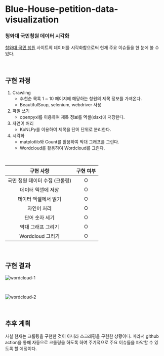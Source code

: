 # Blue-House-petition-data-visualization
### 청와대 국민청원 데이터 시각화

[청와대 국민 청원](https://www1.president.go.kr/petitions) 사이트의 데이터를 시각화함으로써 현재 주요 이슈들을 한 눈에 볼 수 있다.

<br>

## 구현 과정

1. Crawling 
   - 추천순 목록  1 ~ 10 페이지에 해당하는 청원의 제목 정보를 가져온다.
   - BeautifulSoup, selenium, webdriver 사용
2. 파일 쓰기
   - openpyxl를 이용하여 제목 정보를 엑셀(xlsx)에 저장한다.
3. 자연어 처리
   - KoNLPy를 이용하여 제목을 단어 단위로 분리한다.
4. 시각화
   - matplotlib와 Count를 활용하여 막대 그래프를 그린다.
   - Wordcloud를 활용하여 Wordcloud를 그린다.

<br>

|           구현 사항            | 구현 여부 |
| :----------------------------: | :-------: |
| 국민 청원 데이터 수집 (크롤링) |     O     |
|       데이터 엑셀에 저장       |     O     |
|      데이터 엑셀에서 읽기      |     O     |
|          자연어 처리           |     O     |
|         단어 숫자 세기         |     O     |
|       막대 그래프 그리기       |     O     |
|        Wordcloud 그리기        |     O     |

<br>

## 구현 결과

![wordcloud-1](https://github.com/jjangsungwon/Blue-House-petition-data-visualization/tree/master/img/wordcloud-cloud(white).png)

<br>

![wordcloud-2](https://github.com/jjangsungwon/Blue-House-petition-data-visualization/tree/master/img/wordcloud-default.png)

<br>



## 추후 계획

사실 현재는 크롤링을 구현한 것이 아니라 스크래핑을 구현한 상황이다.
따라서 github action을 통해 자동으로 크롤링을 하도록 하여 주기적으로 주요 이슈들을 파악할 수 있도록 할 예정이다.
